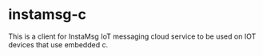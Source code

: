 # instamsg-c
This is a client for InstaMsg IoT messaging cloud service to be used on IOT devices that use embedded c.

